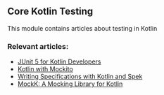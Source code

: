 ## Core Kotlin Testing

This module contains articles about testing in Kotlin

### Relevant articles:
- [JUnit 5 for Kotlin Developers](https://www.baeldung.com/kotlin/junit-5-kotlin)
- [Kotlin with Mockito](https://www.baeldung.com/kotlin/kotlin-mockito)
- [Writing Specifications with Kotlin and Spek](https://www.baeldung.com/kotlin/kotlin-spek)
- [MockK: A Mocking Library for Kotlin](https://www.baeldung.com/kotlin/kotlin-mockk)
